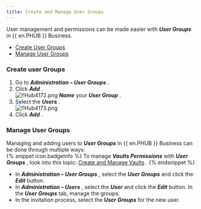 ```yaml
---
title: Create and Manage User Groups
---
```

User management and permissions can be made easier with ***User Groups*** in {{ en.PHUB }} Business.  

* [Create User Groups](#create-user-groupscreate-user-groups) 
* [Manage User Groups](#manage-user-groups) 

### Create user Groups 

1. Go to ***Administration – User Groups*** . 
1. Click ***Add*** .  
![!!Hub4172.png](https://webdevolutions.azureedge.net/docs/en/hub/Hub4172.png) 
***Name*** your ***User Group*** . 
1. Select the ***Users*** .  
![!!Hub4173.png](https://webdevolutions.azureedge.net/docs/en/hub/Hub4173.png) 
1. Click ***Add*** . 

### Manage User Groups 

Managing and adding users to ***User Groups*** in {{ en.PHUB }} Business can be done through multiple ways:  
{% snippet icon.badgeInfo %} 
To manage ***Vaults Permissions*** with ***User Groups*** , look into this topic: [Create and Manage Vaults](/hub/web-interface/hub-overview/administration/management/vaults/create-manage-vaults/) . 
{% endsnippet %}
 
* In ***Administration – User Groups*** , select the ***User Groups*** and click the ***Edit*** button.  
* In ***Administration – Users*** , select the ***User*** and click the ***Edit*** button. In the ***User Groups*** tab, manage the groups.  
* In the invitation process, select the ***User Groups*** for the new user.  

